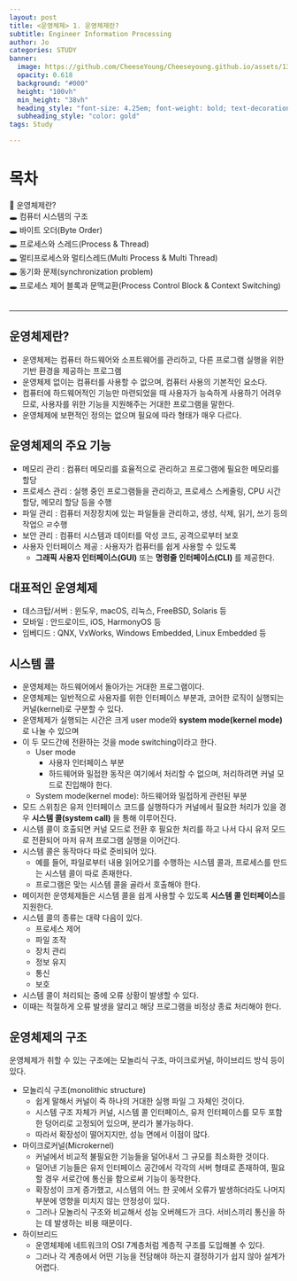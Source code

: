 ```yaml
---
layout: post
title: <운영체제> 1. 운영체제란?
subtitle: Engineer Information Processing
author: Jo
categories: STUDY
banner:
  image: https://github.com/CheeseYoung/Cheeseyoung.github.io/assets/132384527/bc9c5b63-1311-45f4-add1-4bff14cd790b
  opacity: 0.618
  background: "#000"
  height: "100vh"
  min_height: "38vh"
  heading_style: "font-size: 4.25em; font-weight: bold; text-decoration: underline"
  subheading_style: "color: gold"
tags: Study

---
```


# 목차
📌 운영체제란? <br>
🕳 컴퓨터 시스템의 구조 <br>
🕳 바이트 오더(Byte Order) <br>
🕳 프로세스와 스레드(Process & Thread) <br>
🕳 멀티프로세스와 멀티스레드(Multi Process & Multi Thread) <br>
🕳 동기화 문제(synchronization problem) <br>
🕳 프로세스 제어 블록과 문맥교환(Process Control Block & Context Switching) <br>
<br>
<hr>

## 운영체제란?
- 운영체제는 컴퓨터 하드웨어와 소프트웨어를 관리하고, 다른 프로그램 실행을 위한 기반 환경을 제공하는 프로그램
- 운영체제 없이는 컴퓨터를 사용할 수 없으며, 컴퓨터 사용의 기본적인 요소다.
- 컴퓨터에 하드웨어적인 기능만 마련되었을 때 사용자가 능숙하게 사용하기 어려우므로,
  사용자를 위한 기능을 지원해주는 거대한 프로그램을 말한다.
- 운영체제에 보편적인 정의는 없으며 필요에 따라 형태가 매우 다르다.

## 운영체제의 주요 기능
- 메모리 관리 : 컴퓨터 메모리를 효율적으로 관리하고 프로그램에 필요한 메모리를 할당
- 프로세스 관리 : 실행 중인 프로그램들을 관리하고, 프로세스 스케줄링, CPU 시간 할당, 메모리 할당 등을 수행
- 파일 관리 : 컴퓨터 저장장치에 있는 파일들을 관리하고, 생성, 삭제, 읽기, 쓰기 등의 작업으 ㄹ수행
- 보안 관리 : 컴퓨터 시스템과 데이터를 악성 코드, 공격으로부터 보호
- 사용자 인터페이스 제공 : 사용자가 컴퓨터를 쉽게 사용할 수 있도록
  - **그래픽 사용자 인터페이스(GUI)** 또는 **명령줄 인터페이스(CLI)** 를 제공한다.

## 대표적인 운영체제
- 데스크탑/서버 : 윈도우, macOS, 리눅스, FreeBSD, Solaris 등
- 모바일 : 안드로이드, iOS, HarmonyOS 등
- 임베디드 : QNX, VxWorks, Windows Embedded, Linux Embedded 등

## 시스템 콜
- 운영체제는 하드웨어에서 돌아가는 거대한 프로그램이다.
- 운영체제는 일반적으로 사용자를 위한 인터페이스 부분과, 코어한 로직이 실행되는 커널(kernel)로 구분할 수 있다.
- 운영체제가 실행되는 시간은 크게 user mode와 **system mode(kernel mode)** 로 나눌 수 있으며
- 이 두 모드간에 전환하는 것을 mode switching이라고 한다.
  - User mode
    - 사용자 인터페이스 부분
    - 하드웨어와 밀접한 동작은 여기에서 처리할 수 없으며, 처리하려면 커널 모드로 진입해야 한다.
  - System mode(kernel mode): 하드웨어와 밀접하게 관련된 부분
- 모드 스위칭은 유저 인터페이스 코드를 실행하다가 커널에서 필요한 처리가 있을 경우 **시스템 콜(system call)** 을 통해 이루어진다.
- 시스템 콜이 호출되면 커널 모드로 전환 후 필요한 처리를 하고 나서 다시 유저 모드로 전환되어 마저 유저 프로그램 실행을 이어간다.
- 시스템 콜은 동작마다 따로 준비되어 있다.
  - 예를 들어, 파일로부터 내용 읽어오기를 수행하는 시스템 콜과, 프로세스를 만드는 시스템 콜이 따로 존재한다.
  - 프로그램은 맞는 시스템 콜을 골라서 호출해야 한다.
- 메이저한 운영체제들은 시스템 콜을 쉽게 사용할 수 있도록 **시스템 콜 인터페이스**를 지원한다.
- 시스템 콜의 종류는 대략 다음이 있다.
  - 프로세스 제어
  - 파일 조작
  - 장치 관리
  - 정보 유지
  - 통신
  - 보호
- 시스템 콜이 처리되는 중에 오류 상황이 발생할 수 있다.
- 이때는 적절하게 오류 발생을 알리고 해당 프로그램을 비정상 종료 처리해야 한다.

## 운영체제의 구조
운영체제가 취할 수 있는 구조에는 모놀리식 구조, 마이크로커널, 하이브리드 방식 등이 있다.
- 모놀리식 구조(monolithic structure)
  - 쉽게 말해서 커널이 즉 하나의 거대한 실행 파일 그 자체인 것이다.
  - 시스템 구조 자체가 커널, 시스템 콜 인터페이스, 유저 인터페이스를 모두 포함한 덩어리로 고정되어 있으며, 분리가 불가능하다.
  - 따라서 확장성이 떨어지지만, 성능 면에서 이점이 많다.
- 마이크로커널(Microkernel)
  - 커널에서 비교적 불필요한 기능들을 덜어내서 그 규모를 최소화한 것이다.
  - 덜어낸 기능들은 유저 인터페이스 공간에서 각각의 서버 형태로 존재하여, 필요할 경우 서로간에 통신을 함으로써 기능이 동작한다.
  - 확장성이 크게 증가했고, 시스템의 어느 한 곳에서 오류가 발생하더라도 나머지 부분에 영향을 미치지 않는 안정성이 있다.
  - 그러나 모놀리식 구조와 비교해서 성능 오버헤드가 크다. 서비스끼리 통신을 하는 데 발생하는 비용 때문이다.
- 하이브리드
  - 운영체제에 네트워크의 OSI 7계층처럼 계층적 구조를 도입해볼 수 있다.
  - 그러나 각 계층에서 어떤 기능을 전담해야 하는지 결정하기가 쉽지 않아 설계가 어렵다.




















